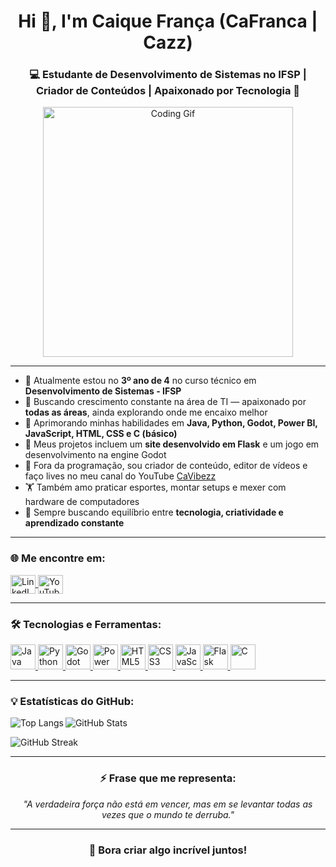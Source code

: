 <h1 align="center">Hi 👋, I'm Caique França (CaFranca | Cazz)</h1>
<h3 align="center">💻 Estudante de Desenvolvimento de Sistemas no IFSP | Criador de Conteúdos | Apaixonado por Tecnologia 🚀</h3>

<p align="center">
  <img src="https://media.giphy.com/media/qgQUggAC3Pfv687qPC/giphy.gif" width="400" alt="Coding Gif">
</p>

---

- 🌱 Atualmente estou no **3º ano de 4** no curso técnico em **Desenvolvimento de Sistemas - IFSP**
- 🎯 Buscando crescimento constante na área de TI — apaixonado por **todas as áreas**, ainda explorando onde me encaixo melhor
- 🧠 Aprimorando minhas habilidades em **Java, Python, Godot, Power BI, JavaScript, HTML, CSS e C (básico)**
- 🔭 Meus projetos incluem um **site desenvolvido em Flask** e um jogo em desenvolvimento na engine Godot
- 🎥 Fora da programação, sou criador de conteúdo, editor de vídeos e faço lives no meu canal do YouTube [CaVibezz](https://www.youtube.com/@CaVibezz)
- 🏋️ Também amo praticar esportes, montar setups e mexer com hardware de computadores
- 🚀 Sempre buscando equilíbrio entre **tecnologia, criatividade e aprendizado constante**

---

<h3 align="left">🌐 Me encontre em:</h3>
<p align="left">
  <a href="https://www.linkedin.com/in/caique-fran%C3%A7a-b96946286/" target="blank">
    <img align="center" src="https://raw.githubusercontent.com/rahuldkjain/github-profile-readme-generator/master/src/images/icons/Social/linked-in-alt.svg" alt="LinkedIn" height="30" width="40" />
  </a>
  <a href="https://www.youtube.com/@CaVibezz" target="blank">
    <img align="center" src="https://upload.wikimedia.org/wikipedia/commons/4/42/YouTube_icon_%282013-2017%29.png" alt="YouTube" height="30" width="40" />
  </a>
</p>

---

<h3 align="left">🛠️ Tecnologias e Ferramentas:</h3>
<p align="left">
  <a href="https://www.java.com" target="_blank" rel="noreferrer">
    <img src="https://cdn.jsdelivr.net/gh/devicons/devicon/icons/java/java-original.svg" alt="Java" width="40" height="40"/>
  </a>
  <a href="https://www.python.org" target="_blank" rel="noreferrer">
    <img src="https://cdn.jsdelivr.net/gh/devicons/devicon/icons/python/python-original.svg" alt="Python" width="40" height="40"/>
  </a>
  <a href="https://godotengine.org/" target="_blank" rel="noreferrer">
    <img src="https://cdn.jsdelivr.net/gh/devicons/devicon/icons/godot/godot-original.svg" alt="Godot" width="40" height="40"/>
  </a>
  <a href="https://powerbi.microsoft.com/" target="_blank" rel="noreferrer">
    <img src="https://upload.wikimedia.org/wikipedia/commons/c/cf/New_Power_BI_Logo.svg" alt="Power BI" width="40" height="40"/>
  </a>
  <a href="https://developer.mozilla.org/en-US/docs/Web/HTML" target="_blank" rel="noreferrer">
    <img src="https://cdn.jsdelivr.net/gh/devicons/devicon/icons/html5/html5-original.svg" alt="HTML5" width="40" height="40"/>
  </a>
  <a href="https://developer.mozilla.org/en-US/docs/Web/CSS" target="_blank" rel="noreferrer">
    <img src="https://cdn.jsdelivr.net/gh/devicons/devicon/icons/css3/css3-original.svg" alt="CSS3" width="40" height="40"/>
  </a>
  <a href="https://developer.mozilla.org/en-US/docs/Web/JavaScript" target="_blank" rel="noreferrer">
    <img src="https://cdn.jsdelivr.net/gh/devicons/devicon/icons/javascript/javascript-original.svg" alt="JavaScript" width="40" height="40"/>
  </a>
  <a href="https://flask.palletsprojects.com/" target="_blank" rel="noreferrer">
    <img src="https://cdn.jsdelivr.net/gh/devicons/devicon/icons/flask/flask-original.svg" alt="Flask" width="40" height="40"/>
  </a>
  <a href="https://www.gnu.org/software/c/" target="_blank" rel="noreferrer">
    <img src="https://cdn.jsdelivr.net/gh/devicons/devicon/icons/c/c-original.svg" alt="C" width="40" height="40"/>
  </a>
</p>

---

<h3 align="left">💡 Estatísticas do GitHub:</h3>
<p>
  <img align="left" src="https://github-readme-stats.vercel.app/api/top-langs/?username=CaiqueFranca&layout=compact&theme=tokyonight" alt="Top Langs"/>
</p>

<p>
  <img align="center" src="https://github-readme-stats.vercel.app/api?username=CaiqueFranca&show_icons=true&theme=tokyonight" alt="GitHub Stats"/>
</p>

<p>
  <img align="center" src="https://github-readme-streak-stats.herokuapp.com/?user=CaiqueFranca&theme=tokyonight" alt="GitHub Streak"/>
</p>

---

<h3 align="center">⚡ Frase que me representa:</h3>
<p align="center"><i>"A verdadeira força não está em vencer, mas em se levantar todas as vezes que o mundo te derruba."</i></p>

---

<h3 align="center">🚀 Bora criar algo incrível juntos!</h3>
